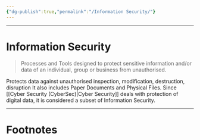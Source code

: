 ```yaml
---
{"dg-publish":true,"permalink":"/Information Security/"}
---
```



---
# Information Security
> Processes and Tools designed to protect sensitive information and/or data of an individual, group or business from unauthorised.

Protects data against unauthorised inspection, modification, destruction, disruption
It also includes Paper Documents and Physical Files. Since [[Cyber Security (CyberSec)\|Cyber Security]] deals with protection of digital data, it is considered a subset of Information Security.

---
# Footnotes